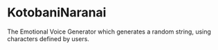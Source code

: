 # KotobaniNaranai
The Emotional Voice Generator which generates a random string, using characters defined by users.
